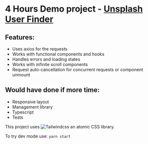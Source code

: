 # 4 Hours Demo project - [Unsplash User Finder](https://unsplash-user-finder.onrender.com/)

## Features:
 - Uses axios for the requests
 - Works with functional components and hooks
 - Handles errors and loading states
 - Works with infinite scroll components
 - Request auto-cancellation for concurrent requests or component unmount

## Would have done if more time:
 - Responsive layout
 - Management library
 - Typescript
 - Tests
 

This project uses ![Tailwindcss](https://tailwindcss.com/) an atomic CSS library.

To try dev mode use: `yarn start`

